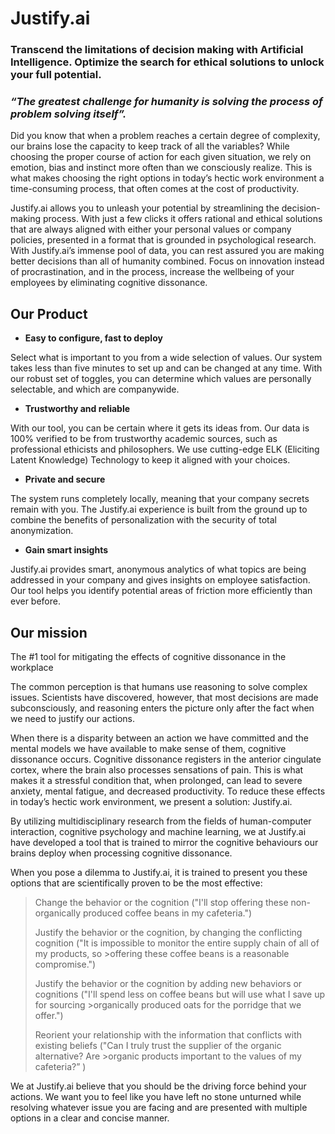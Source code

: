 # Justify.ai

### Transcend the limitations of decision making with Artificial Intelligence. Optimize the search for ethical solutions to unlock your full potential.   

### *“The greatest challenge for humanity is solving the process of problem solving itself”.* 

Did you know that when a problem reaches a certain degree of complexity, our brains lose the capacity to keep track of all the variables?  While choosing the proper course of action for each given situation, we rely on emotion, bias and instinct more often than we consciously realize.  This is what makes choosing the right options in today’s hectic work environment a time-consuming process, that often comes at the cost of productivity. 

Justify.ai allows you to unleash your potential by streamlining the decision-making process. With just a few clicks it offers rational and ethical solutions that are always aligned with either your personal values or company policies, presented in a format that is grounded in psychological research. With Justify.ai’s immense pool of data, you can rest assured you are making better decisions than all of humanity combined. Focus on innovation instead of procrastination, and in the process, increase the wellbeing of your employees by eliminating cognitive dissonance. 

## Our Product

- **Easy to configure, fast to deploy**

Select what is important to you from a wide selection of values. Our system takes less than five minutes to set up and can be changed at any time. With our robust set of toggles, you can determine which values are personally selectable, and which are companywide. 

- **Trustworthy and reliable**

With our tool, you can be certain where it gets its ideas from. Our data is 100% verified to be from trustworthy academic sources, such as professional ethicists and philosophers. We use cutting-edge ELK (Eliciting Latent Knowledge) Technology to keep it aligned with your choices. 

- **Private and secure**

The system runs completely locally, meaning that your company secrets remain with you. The Justify.ai experience is built from the ground up to combine the benefits of personalization with the security of total anonymization.   

- **Gain smart insights**

Justify.ai provides smart, anonymous analytics of what topics are being addressed in your company and gives insights on employee satisfaction. Our tool helps you identify potential areas of friction more efficiently than ever before. 

## Our mission

The #1 tool for mitigating the effects of cognitive dissonance in the workplace 

The common perception is that humans use reasoning to solve complex issues. Scientists have discovered, however, that most decisions are made subconsciously, and reasoning enters the picture only after the fact when we need to justify our actions.  

When there is a disparity between an action we have committed and the mental models we have available to make sense of them, cognitive dissonance occurs. Cognitive dissonance registers in the anterior cingulate cortex, where the brain also processes sensations of pain. This is what makes it a stressful condition that, when prolonged, can lead to severe anxiety, mental fatigue, and decreased productivity. To reduce these effects in today’s hectic work environment, we present a solution: Justify.ai. 

By utilizing multidisciplinary research from the fields of human-computer interaction, cognitive psychology and machine learning, we at Justify.ai have developed a tool that is trained to mirror the cognitive behaviours our brains deploy when processing cognitive dissonance.  

When you pose a dilemma to Justify.ai, it is trained to present you these options that are scientifically proven to be the most effective: 

>Change the behavior or the cognition ("I'll stop offering these non-organically produced coffee beans in my cafeteria.") 
>
>Justify the behavior or the cognition, by changing the conflicting cognition ("It is impossible to monitor the entire supply chain of all of my products, so >offering these coffee beans is a reasonable compromise.") 
>
>Justify the behavior or the cognition by adding new behaviors or cognitions ("I'll spend less on coffee beans but will use what I save up for sourcing >organically produced oats for the porridge that we offer.") 
>
>Reorient your relationship with the information that conflicts with existing beliefs ("Can I truly trust the supplier of the organic alternative? Are >organic products important to the values of my cafeteria?” )

We at Justify.ai believe that you should be the driving force behind your actions. We want you to feel like you have left no stone unturned while resolving whatever issue you are facing and are presented with multiple options in a clear and concise manner. 
